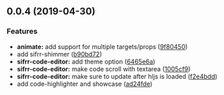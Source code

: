 ## 0.0.4 (2019-04-30)


### Features

* **animate:** add support for multiple targets/props ([9f80450](https://github.com/sifrr/sifrr-elements/commit/9f80450))
* add sifrr-shimmer ([b90bd72](https://github.com/sifrr/sifrr-elements/commit/b90bd72))
* **sifrr-code-editor:** add theme option ([6465e6a](https://github.com/sifrr/sifrr-elements/commit/6465e6a))
* **sifrr-code-editor:** make code scroll with textarea ([1005cf9](https://github.com/sifrr/sifrr-elements/commit/1005cf9))
* **sifrr-code-editor:** make sure to update after hljs is loaded ([f2e4bdd](https://github.com/sifrr/sifrr-elements/commit/f2e4bdd))
* add code-highlighter and showcase ([ad24fde](https://github.com/sifrr/sifrr-elements/commit/ad24fde))



